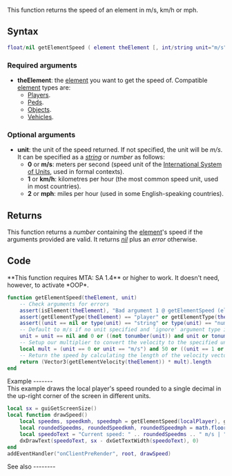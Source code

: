 This function returns the speed of an element in m/s, km/h or mph.

Syntax
------

``` lua
float/nil getElementSpeed ( element theElement [, int/string unit="m/s" ] )
```

### Required arguments

-   **theElement**: the [element](/docs/element.md "wikilink") you want to get the speed of. Compatible [element](/element.md "wikilink") types are:
    -   [Players](/docs/player.md "wikilink").
    -   [Peds](/docs/ped.md "wikilink").
    -   [Objects](/docs/object.md "wikilink").
    -   [Vehicles](/docs/vehicle.md "wikilink").

### Optional arguments

-   **unit**: the unit of the speed returned. If not specified, the unit will be *m/s*. It can be specified as a *[string](/docs/string.md "wikilink")* or *number* as follows:
    -   **0** or **m/s**: meters per second (speed unit of the [International System of Units](http://en.wikipedia.org/wiki/International_System_of_Units), used in formal contexts).
    -   **1** or **km/h**: kilometres per hour (the most common speed unit, used in most countries).
    -   **2** or **mph**: miles per hour (used in some English-speaking countries).

Returns
-------

This function returns a *number* containing the [element](/docs/element.md "wikilink")'s speed if the arguments provided are valid. It returns *[nil](/nil.md "wikilink")* plus an *error* otherwise.

Code
----

<section name="Function source" class="both" show="true">
**This function requires MTA: SA 1.4** or higher to work. It doesn't need, however, to activate *OOP*.

``` lua
function getElementSpeed(theElement, unit)
    -- Check arguments for errors
    assert(isElement(theElement), "Bad argument 1 @ getElementSpeed (element expected, got " .. type(theElement) .. ")")
    assert(getElementType(theElement) == "player" or getElementType(theElement) == "ped" or getElementType(theElement) == "object" or getElementType(theElement) == "vehicle", "Invalid element type @ getElementSpeed (player/ped/object/vehicle expected, got " .. getElementType(theElement) .. ")")
    assert((unit == nil or type(unit) == "string" or type(unit) == "number") and (unit == nil or (tonumber(unit) and (tonumber(unit) == 0 or tonumber(unit) == 1 or tonumber(unit) == 2)) or unit == "m/s" or unit == "km/h" or unit == "mph"), "Bad argument 2 @ getElementSpeed (invalid speed unit)")
    -- Default to m/s if no unit specified and 'ignore' argument type if the string contains a number
    unit = unit == nil and 0 or ((not tonumber(unit)) and unit or tonumber(unit))
    -- Setup our multiplier to convert the velocity to the specified unit
    local mult = (unit == 0 or unit == "m/s") and 50 or ((unit == 1 or unit == "km/h") and 180 or 111.84681456)
    -- Return the speed by calculating the length of the velocity vector, after converting the velocity to the specified unit
    return (Vector3(getElementVelocity(theElement)) * mult).length
end
```

</section>
Example
-------

<section name="Clientside example" class="client" show="true">
This example draws the local player's speed rounded to a single decimal in the up-right corner of the screen in different units.

``` lua
local sx = guiGetScreenSize()
local function drawSpeed()
    local speedms, speedkmh, speedmph = getElementSpeed(localPlayer), getElementSpeed(localPlayer, 1), getElementSpeed(localPlayer, 2)
    local roundedSpeedms, roundedSpeedkmh, roundedSpeedmph = math.floor(speedms) == speedms and speedms or string.format(speedms, "%.1f"), math.floor(speedkmh) == speedkmh and speedkmh or string.format(speedkmh, "%.1f"), math.floor(speedmph) == speedmph and speedmph or string.format(speedmph, "%.1f")
    local speedoText = "Current speed: " .. roundedSpeedms .. " m/s | " .. roundedSpeedkmh .. " km/h | " .. roundedSpeedmph .. " mph"
    dxDrawText(speedoText, sx - dxGetTextWidth(speedoText), 0)
end
addEventHandler("onClientPreRender", root, drawSpeed)
```

</section>
See also
--------
